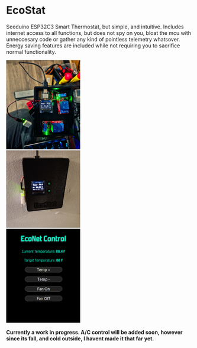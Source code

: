  <!DOCTYPE html>
<html>
<head>
<link rel="stylesheet" href="[style.css](https://github.com/Echo7394/EcoStat/blob/main/style.css)">
</head>
<body>
  
# EcoStat
Seeduino ESP32C3 Smart Thermostat, but simple, and intuitive. Includes internet access to all functions, but does not spy on you, bloat the mcu with unneccesary code or gather any kind of pointless telemetry whatsover.
Energy saving features are included while not requiring you to sacrifice normal functionality.

<div class="row">
  <div class="column">
<img src="https://github.com/Echo7394/EcoStat/blob/main/img/20231013_210953.jpg" width="200" />
  </div>
  <div class="column">
<img src="https://github.com/Echo7394/EcoStat/blob/main/img/20231014_162400.jpg" width="200" />
  </div>
  <div class="column">
<img src="https://github.com/Echo7394/EcoStat/blob/main/img/Screenshot%20from%202023-10-15%2016-58-46.png" width="200" />
  </div>

**Currently a work in progress. A/C control will be added soon, however since its fall, and cold outside, I havent made it that far yet.**

</body>
</html> 
